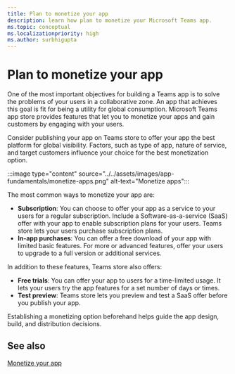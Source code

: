 ```yaml
---
title: Plan to monetize your app
description: learn how plan to monetize your Microsoft Teams app.
ms.topic: conceptual
ms.localizationpriority: high
ms.author: surbhigupta
---
```

# Plan to monetize your app

One of the most important objectives for building a Teams app is to solve the problems of your users in a collaborative zone. An app that achieves this goal is fit for being a utility for global consumption. Microsoft Teams app store provides features that let you to monetize your apps and gain customers by engaging with your users.

Consider publishing your app on Teams store to offer your app the best platform for global visibility. Factors, such as type of app, nature of service, and target customers influence your choice for the best monetization option.

:::image type="content" source="../../assets/images/app-fundamentals/monetize-apps.png" alt-text="Monetize apps":::

The most common ways to monetize your app are:

- **Subscription**: You can choose to offer your app as a service to your users for a regular subscription. Include a Software-as-a-service (SaaS) offer with your app to enable subscription plans for your users. Teams store lets your users purchase subscription plans.
- **In-app purchases**: You can offer a free download of your app with limited basic features. For more or advanced features, offer your users to upgrade to a full version or additional services.

In addition to these features, Teams store also offers:

- **Free trials**: You can offer your app to users for a time-limited usage. It lets your users try the app features for a set number of days or times.
- **Test preview**: Teams store lets you preview and test a SaaS offer before you publish your app.

Establishing a monetizing option beforehand helps guide the app design, build, and distribution decisions.

## See also

[Monetize your app](../deploy-and-publish/appsource/prepare/monetize-overview.md)
